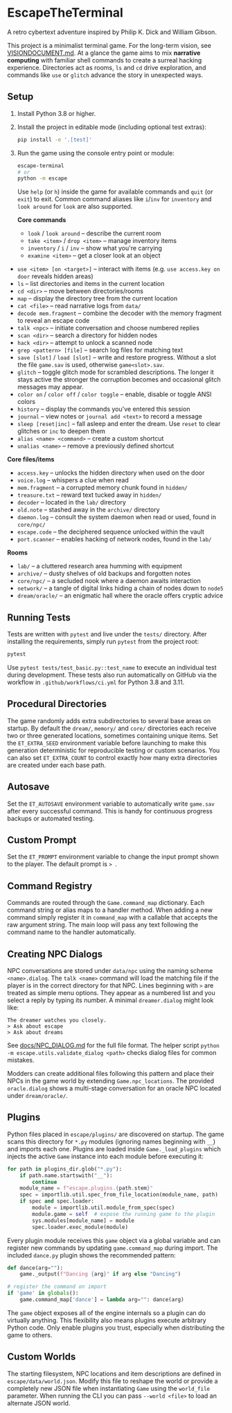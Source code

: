 # EscapeTheTerminal
A retro cybertext adventure inspired by Philip K. Dick and William Gibson.

This project is a minimalist terminal game. For the long-term vision, see [VISIONDOCUMENT.md](VISIONDOCUMENT.md).
At a glance the game aims to mix **narrative computing** with familiar shell commands
to create a surreal hacking experience. Directories act as rooms, `ls` and `cd`
drive exploration, and commands like `use` or `glitch` advance the story in
unexpected ways.

## Setup
1. Install Python 3.8 or higher.
2. Install the project in editable mode (including optional test extras):
   ```bash
   pip install -e '.[test]'
   ```
3. Run the game using the console entry point or module:
   ```bash
   escape-terminal
   # or
   python -m escape
   ```
   Use `help` (or `h`) inside the game for available commands and `quit` (or `exit`) to exit.
   Common command aliases like `i`/`inv` for `inventory` and `look around` for `look` are also supported.

   **Core commands**
   - `look` / `look around` – describe the current room
   - `take <item>` / `drop <item>` – manage inventory items
   - `inventory` / `i` / `inv` – show what you're carrying
   - `examine <item>` – get a closer look at an object
  - `use <item> [on <target>]` – interact with items (e.g. `use access.key on door` reveals hidden areas)
   - `ls` – list directories and items in the current location
   - `cd <dir>` – move between directories/rooms
   - `map` – display the directory tree from the current location
   - `cat <file>` – read narrative logs from `data/`
   - `decode mem.fragment` – combine the decoder with the memory fragment to reveal an escape code
   - `talk <npc>` – initiate conversation and choose numbered replies
   - `scan <dir>` – search a directory for hidden nodes
   - `hack <dir>` – attempt to unlock a scanned node
  - `grep <pattern> [file]` – search log files for matching text
  - `save [slot]` / `load [slot]` – write and restore progress. Without a slot the file `game.sav` is used, otherwise `game<slot>.sav`.
  - `glitch` – toggle glitch mode for scrambled descriptions. The longer it
    stays active the stronger the corruption becomes and occasional glitch
    messages may appear.
  - `color on` / `color off` / `color toggle` – enable, disable or toggle ANSI colors
  - `history` – display the commands you've entered this session
  - `journal` – view notes or `journal add <text>` to record a message
  - `sleep [reset|inc]` – fall asleep and enter the dream. Use `reset` to
    clear glitches or `inc` to deepen them
  - `alias <name> <command>` – create a custom shortcut
  - `unalias <name>` – remove a previously defined shortcut

  **Core files/items**
  - `access.key` – unlocks the hidden directory when used on the door
   - `voice.log` – whispers a clue when read
   - `mem.fragment` – a corrupted memory chunk found in `hidden/`
   - `treasure.txt` – reward text tucked away in `hidden/`
  - `decoder` – located in the `lab/` directory
  - `old.note` – stashed away in the `archive/` directory
  - `daemon.log` – consult the system daemon when read or used, found in `core/npc/`
  - `escape.code` – the deciphered sequence unlocked within the vault
  - `port.scanner` – enables hacking of network nodes, found in the `lab/`

   **Rooms**
   - `lab/` – a cluttered research area humming with equipment
  - `archive/` – dusty shelves of old backups and forgotten notes
  - `core/npc/` – a secluded nook where a daemon awaits interaction
  - `network/` – a tangle of digital links hiding a chain of nodes down to `node5`
  - `dream/oracle/` – an enigmatic hall where the oracle offers cryptic advice

## Running Tests
Tests are written with `pytest` and live under the `tests/` directory. After installing
the requirements, simply run `pytest` from the project root:
```bash
pytest
```
Use `pytest tests/test_basic.py::test_name` to execute an individual test during
development.
These tests also run automatically on GitHub via the workflow in
`.github/workflows/ci.yml` for Python 3.8 and 3.11.

## Procedural Directories
The game randomly adds extra subdirectories to several base areas on startup.
By default the `dream/`, `memory/` and `core/` directories each receive two or
three generated locations, sometimes containing unique items. Set the
`ET_EXTRA_SEED` environment variable before launching to make this generation
deterministic for reproducible testing or custom scenarios.
You can also set `ET_EXTRA_COUNT` to control exactly how many extra directories
are created under each base path.

## Autosave
Set the `ET_AUTOSAVE` environment variable to automatically write `game.sav`
after every successful command. This is handy for continuous progress backups or
automated testing.

## Custom Prompt
Set the `ET_PROMPT` environment variable to change the input prompt shown to
the player. The default prompt is `> `.

## Command Registry
Commands are routed through the ``Game.command_map`` dictionary. Each command
string or alias maps to a handler method. When adding a new command simply
register it in ``command_map`` with a callable that accepts the raw argument
string. The main loop will pass any text following the command name to the
handler automatically.

## Creating NPC Dialogs
NPC conversations are stored under ``data/npc`` using the naming scheme
``<name>.dialog``. The ``talk <name>`` command will load the matching file if the
player is in the correct directory for that NPC. Lines beginning with ``>`` are
treated as simple menu options. They appear as a numbered list and you select a
reply by typing its number. A minimal ``dreamer.dialog`` might look like:

```
The dreamer watches you closely.
> Ask about escape
> Ask about dreams
```

See [docs/NPC_DIALOG.md](docs/NPC_DIALOG.md) for the full file format. The helper
script `python -m escape.utils.validate_dialog <path>` checks dialog files for
common mistakes.

Modders can create additional files following this pattern and place their NPCs
in the game world by extending ``Game.npc_locations``.
The provided ``oracle.dialog`` shows a multi-stage conversation for an oracle
NPC located under ``dream/oracle/``.

## Plugins
Python files placed in ``escape/plugins/`` are discovered on startup. The game
scans this directory for ``*.py`` modules (ignoring names beginning with
``__``) and imports each one. Plugins are loaded inside ``Game._load_plugins``
which injects the active ``Game`` instance into each module before executing
it:

```python
for path in plugins_dir.glob("*.py"):
    if path.name.startswith("__"):
        continue
    module_name = f"escape.plugins.{path.stem}"
    spec = importlib.util.spec_from_file_location(module_name, path)
    if spec and spec.loader:
        module = importlib.util.module_from_spec(spec)
        module.game = self  # expose the running game to the plugin
        sys.modules[module_name] = module
        spec.loader.exec_module(module)
```

Every plugin module receives this ``game`` object via a global variable and can
register new commands by updating ``game.command_map`` during import. The
included ``dance.py`` plugin shows the recommended pattern:

```python
def dance(arg=""):
    game._output(f"Dancing {arg}" if arg else "Dancing")

# register the command on import
if 'game' in globals():
    game.command_map['dance'] = lambda arg="": dance(arg)
```

The ``game`` object exposes all of the engine internals so a plugin can do
virtually anything. This flexibility also means plugins execute arbitrary Python
code. Only enable plugins you trust, especially when distributing the game to
others.

## Custom Worlds
The starting filesystem, NPC locations and item descriptions are defined in
``escape/data/world.json``. Modify this file to reshape the world or provide a
completely new JSON file when instantiating ``Game`` using the ``world_file``
parameter. When running the CLI you can pass ``--world <file>`` to load an
alternate JSON world.
